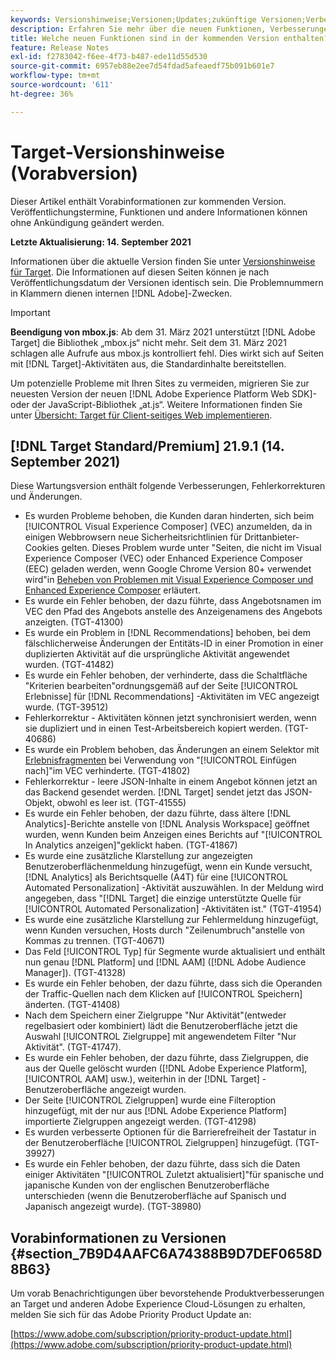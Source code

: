 ```yaml
---
keywords: Versionshinweise;Versionen;Updates;zukünftige Versionen;Verbesserungen;neue Funktionen;Fehlerbehebungen;Updates;Vorabversion
description: Erfahren Sie mehr über die neuen Funktionen, Verbesserungen und Fehlerbehebungen in der kommenden Version von Adobe Target sowie in den zugehörigen SDKs, APIs und JavaScript-Bibliotheken.
title: Welche neuen Funktionen sind in der kommenden Version enthalten?
feature: Release Notes
exl-id: f2783042-f6ee-4f73-b487-ede11d55d530
source-git-commit: 6957eb88e2ee7d54fdad5afeaedf75b091b601e7
workflow-type: tm+mt
source-wordcount: '611'
ht-degree: 36%

---
```


# Target-Versionshinweise (Vorabversion)

Dieser Artikel enthält Vorabinformationen zur kommenden Version. Veröffentlichungstermine, Funktionen und andere Informationen können ohne Ankündigung geändert werden.

**Letzte Aktualisierung: 14. September 2021**

Informationen über die aktuelle Version finden Sie unter [Versionshinweise für Target](release-notes.md). Die Informationen auf diesen Seiten können je nach Veröffentlichungsdatum der Versionen identisch sein. Die Problemnummern in Klammern dienen internen [!DNL Adobe]-Zwecken.

>[!IMPORTANT]
>
>**Beendigung von mbox.js**: Ab dem 31. März 2021 unterstützt [!DNL Adobe Target] die Bibliothek „mbox.js“ nicht mehr. Seit dem 31. März 2021 schlagen alle Aufrufe aus mbox.js kontrolliert fehl. Dies wirkt sich auf Seiten mit [!DNL Target]-Aktivitäten aus, die Standardinhalte bereitstellen.
>
>Um potenzielle Probleme mit Ihren Sites zu vermeiden, migrieren Sie zur neuesten Version der neuen [!DNL Adobe Experience Platform Web SDK]- oder der JavaScript-Bibliothek „at.js“. Weitere Informationen finden Sie unter [Übersicht: Target für Client-seitiges Web implementieren](/help/c-implementing-target/c-implementing-target-for-client-side-web/implement-target-for-client-side-web.md).

## [!DNL Target Standard/Premium] 21.9.1 (14. September 2021)

Diese Wartungsversion enthält folgende Verbesserungen, Fehlerkorrekturen und Änderungen.

* Es wurden Probleme behoben, die Kunden daran hinderten, sich beim [!UICONTROL Visual Experience Composer] (VEC) anzumelden, da in einigen Webbrowsern neue Sicherheitsrichtlinien für Drittanbieter-Cookies gelten. Dieses Problem wurde unter &quot;Seiten, die nicht im Visual Experience Composer (VEC) oder Enhanced Experience Composer (EEC) geladen werden, wenn Google Chrome Version 80+ verwendet wird&quot;in [Beheben von Problemen mit Visual Experience Composer und Enhanced Experience Composer](/help/c-experiences/c-visual-experience-composer/r-troubleshoot-composer/issues-related-to-the-visual-experience-composer-vec-and-enhanced-experience-composer-eec.md) erläutert.
* Es wurde ein Fehler behoben, der dazu führte, dass Angebotsnamen im VEC den Pfad des Angebots anstelle des Anzeigenamens des Angebots anzeigten. (TGT-41300)
* Es wurde ein Problem in [!DNL Recommendations] behoben, bei dem fälschlicherweise Änderungen der Entitäts-ID in einer Promotion in einer duplizierten Aktivität auf die ursprüngliche Aktivität angewendet wurden. (TGT-41482)
* Es wurde ein Fehler behoben, der verhinderte, dass die Schaltfläche &quot;Kriterien bearbeiten&quot;ordnungsgemäß auf der Seite [!UICONTROL Erlebnisse] für [!DNL Recommendations] -Aktivitäten im VEC angezeigt wurde. (TGT-39512)
* Fehlerkorrektur - Aktivitäten können jetzt synchronisiert werden, wenn sie dupliziert und in einen Test-Arbeitsbereich kopiert werden. (TGT-40686)
* Es wurde ein Problem behoben, das Änderungen an einem Selektor mit [Erlebnisfragmenten](/help/c-experiences/c-manage-content/aem-experience-fragments.md) bei Verwendung von &quot;[!UICONTROL Einfügen nach]&quot;im VEC verhinderte. (TGT-41802)
* Fehlerkorrektur - leere JSON-Inhalte in einem Angebot können jetzt an das Backend gesendet werden. [!DNL Target] sendet jetzt das JSON-Objekt, obwohl es leer ist. (TGT-41555)
* Es wurde ein Fehler behoben, der dazu führte, dass ältere [!DNL Analytics]-Berichte anstelle von [!DNL Analysis Workspace] geöffnet wurden, wenn Kunden beim Anzeigen eines Berichts auf &quot;[!UICONTROL In Analytics anzeigen]&quot;geklickt haben. (TGT-41867)
* Es wurde eine zusätzliche Klarstellung zur angezeigten Benutzeroberflächenmeldung hinzugefügt, wenn ein Kunde versucht, [!DNL Analytics] als Berichtsquelle (A4T) für eine [!UICONTROL Automated Personalization] -Aktivität auszuwählen. In der Meldung wird angegeben, dass &quot;[!DNL Target] die einzige unterstützte Quelle für [!UICONTROL Automated Personalization] -Aktivitäten ist.&quot; (TGT-41954)
* Es wurde eine zusätzliche Klarstellung zur Fehlermeldung hinzugefügt, wenn Kunden versuchen, Hosts durch &quot;Zeilenumbruch&quot;anstelle von Kommas zu trennen. (TGT-40671)
* Das Feld [!UICONTROL Typ] für Segmente wurde aktualisiert und enthält nun genau [!DNL Platform] und [!DNL AAM] ([!DNL Adobe Audience Manager]). (TGT-41328)
* Es wurde ein Fehler behoben, der dazu führte, dass sich die Operanden der Traffic-Quellen nach dem Klicken auf [!UICONTROL Speichern] änderten. (TGT-41408)
* Nach dem Speichern einer Zielgruppe &quot;Nur Aktivität&quot;(entweder regelbasiert oder kombiniert) lädt die Benutzeroberfläche jetzt die Auswahl [!UICONTROL Zielgruppe] mit angewendetem Filter &quot;Nur Aktivität&quot;. (TGT-41747).
* Es wurde ein Fehler behoben, der dazu führte, dass Zielgruppen, die aus der Quelle gelöscht wurden ([!DNL Adobe Experience Platform], [!UICONTROL AAM] usw.), weiterhin in der [!DNL Target] -Benutzeroberfläche angezeigt wurden.
* Der Seite [!UICONTROL Zielgruppen] wurde eine Filteroption hinzugefügt, mit der nur aus [!DNL Adobe Experience Platform] importierte Zielgruppen angezeigt werden. (TGT-41298)
* Es wurden verbesserte Optionen für die Barrierefreiheit der Tastatur in der Benutzeroberfläche [!UICONTROL Zielgruppen] hinzugefügt. (TGT-39927)
* Es wurde ein Fehler behoben, der dazu führte, dass sich die Daten einiger Aktivitäten &quot;[!UICONTROL Zuletzt aktualisiert]&quot;für spanische und japanische Kunden von der englischen Benutzeroberfläche unterschieden (wenn die Benutzeroberfläche auf Spanisch und Japanisch angezeigt wurde). (TGT-38980)

## Vorabinformationen zu Versionen {#section_7B9D4AAFC6A74388B9D7DEF0658D8B63}

Um vorab Benachrichtigungen über bevorstehende Produktverbesserungen an Target und anderen Adobe Experience Cloud-Lösungen zu erhalten, melden Sie sich für das Adobe Priority Product Update an:

[https://www.adobe.com/subscription/priority-product-update.html](https://www.adobe.com/subscription/priority-product-update.html)
